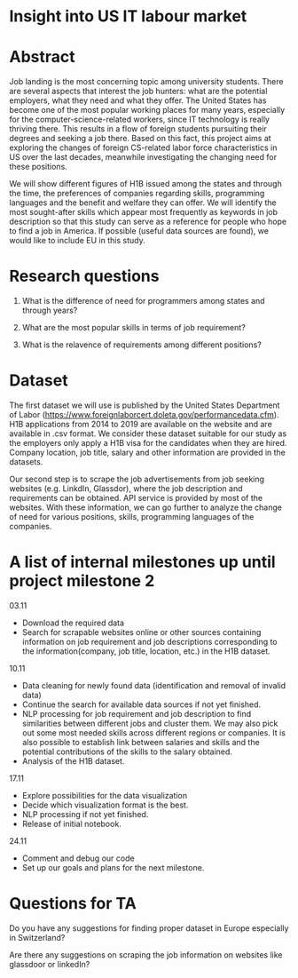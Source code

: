 # Insight into US IT labour market

# Abstract
Job landing is the most concerning topic among university students. There are several aspects that interest the job hunters: what are the potential employers, what they need and what they offer. The United States has become one of the most popular working places for many years, especially for the computer-science-related workers, since IT technology is really thriving there. This results in a flow of foreign students pursuiting their degrees and seeking a job there. Based on this fact, this project aims at exploring the changes of foreign CS-related labor force characteristics in US over the last decades, meanwhile investigating the changing need for these positions.

We will show different figures of H1B issued among the states and through the time, the preferences of companies regarding skills, programming languages and the benefit and welfare they can offer. We will identify the most sought-after skills which appear most frequently as keywords in job description so that this study can serve as a reference for people who hope to find a job in America. If possible (useful data sources are found), we would like to include EU in this study.
# Research questions
1. What is the difference of need for programmers among states and through years? 

2. What are the most popular skills in terms of job requirement?

3. What is the relavence of requirements among different positions?

# Dataset
The first dataset we will use is published by the United States Department of Labor (https://www.foreignlaborcert.doleta.gov/performancedata.cfm). H1B applications from 2014 to 2019 are available on the website and are available in .csv format. We consider these dataset suitable for our study as the employers only apply a H1B visa for the candidates when they are hired. Company location, job title, salary and other information are provided in the datasets. 

Our second step is to scrape the job advertisements from job seeking websites (e.g. LinkdIn, Glassdor), where the job description and requirements can be obtained. API service is provided by most of the websites. With these information, we can go further to analyze the change of need for various positions, skills, programming languages of the companies.   
# A list of internal milestones up until project milestone 2

03.11

- Download the required data
- Search for scrapable websites online or other sources containing information on job requirement and job descriptions corresponding to the information(company, job title, location, etc.) in the H1B dataset.

10.11

- Data cleaning for newly found data (identification and removal of invalid data)
- Continue the search for available data sources if not yet finished. 
- NLP processing for job requirement and job description to find similarities between different jobs and cluster them. We may also pick out some most needed skills across different regions or companies. It is also possible to establish link between salaries and skills and the potential contributions of the skills to the salary obtained.  
- Analysis of the H1B dataset.

17.11

- Explore possibilities for the data visualization
- Decide which visualization format is the best.
- NLP processing if not yet finished.
- Release of initial notebook.

24.11

- Comment and debug our code
- Set up our goals and plans for the next milestone.

# Questions for TA
Do you have any suggestions for finding proper dataset in Europe especially in Switzerland?

Are there any suggestions on scraping the job information on websites like glassdoor or linkedIn?
